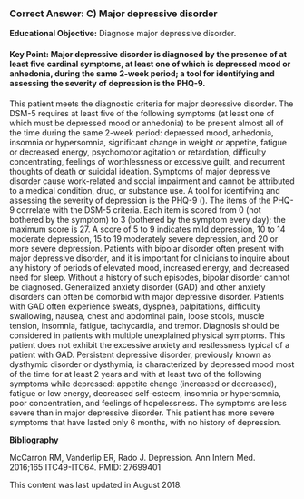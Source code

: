 
### Correct Answer: C) Major depressive disorder 

**Educational Objective:** Diagnose major depressive disorder.

#### **Key Point:** Major depressive disorder is diagnosed by the presence of at least five cardinal symptoms, at least one of which is depressed mood or anhedonia, during the same 2-week period; a tool for identifying and assessing the severity of depression is the PHQ-9.

This patient meets the diagnostic criteria for major depressive disorder. The DSM-5 requires at least five of the following symptoms (at least one of which must be depressed mood or anhedonia) to be present almost all of the time during the same 2-week period: depressed mood, anhedonia, insomnia or hypersomnia, significant change in weight or appetite, fatigue or decreased energy, psychomotor agitation or retardation, difficulty concentrating, feelings of worthlessness or excessive guilt, and recurrent thoughts of death or suicidal ideation. Symptoms of major depressive disorder cause work-related and social impairment and cannot be attributed to a medical condition, drug, or substance use. A tool for identifying and assessing the severity of depression is the PHQ-9 (). The items of the PHQ-9 correlate with the DSM-5 criteria. Each item is scored from 0 (not bothered by the symptom) to 3 (bothered by the symptom every day); the maximum score is 27. A score of 5 to 9 indicates mild depression, 10 to 14 moderate depression, 15 to 19 moderately severe depression, and 20 or more severe depression.
Patients with bipolar disorder often present with major depressive disorder, and it is important for clinicians to inquire about any history of periods of elevated mood, increased energy, and decreased need for sleep. Without a history of such episodes, bipolar disorder cannot be diagnosed.
Generalized anxiety disorder (GAD) and other anxiety disorders can often be comorbid with major depressive disorder. Patients with GAD often experience sweats, dyspnea, palpitations, difficulty swallowing, nausea, chest and abdominal pain, loose stools, muscle tension, insomnia, fatigue, tachycardia, and tremor. Diagnosis should be considered in patients with multiple unexplained physical symptoms. This patient does not exhibit the excessive anxiety and restlessness typical of a patient with GAD.
Persistent depressive disorder, previously known as dysthymic disorder or dysthymia, is characterized by depressed mood most of the time for at least 2 years and with at least two of the following symptoms while depressed: appetite change (increased or decreased), fatigue or low energy, decreased self-esteem, insomnia or hypersomnia, poor concentration, and feelings of hopelessness. The symptoms are less severe than in major depressive disorder. This patient has more severe symptoms that have lasted only 6 months, with no history of depression.

**Bibliography**

McCarron RM, Vanderlip ER, Rado J. Depression. Ann Intern Med. 2016;165:ITC49-ITC64. PMID: 27699401

This content was last updated in August 2018.